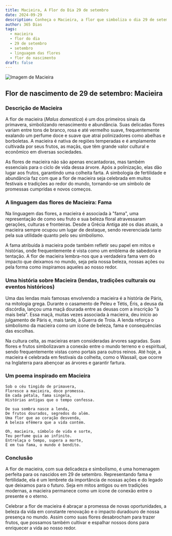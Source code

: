 ```yaml
---
title: Macieira, A Flor do Dia 29 de setembro
date: 2024-09-29
description: Conheça o Macieira, a flor que simboliza o dia 29 de setembro e seu significado 'Fama'. Explore a beleza e o simbolismo desta flor encantadora.
author: 365 Dias
tags:
  - macieira
  - flor do dia
  - 29 de setembro
  - setembro
  - linguagem das flores
  - flor do nascimento
draft: false
---
```


![Imagem de Macieira](https://cdn.pixabay.com/photo/2022/05/03/14/50/flowers-7171863_1280.jpg#center)


## Flor de nascimento de 29 de setembro: Macieira

### Descrição de Macieira

A flor de macieira (_Malus domestica_) é um dos primeiros sinais da primavera, simbolizando renascimento e abundância. Suas delicadas flores variam entre tons de branco, rosa e até vermelho suave, frequentemente exalando um perfume doce e suave que atrai polinizadores como abelhas e borboletas. A macieira é nativa de regiões temperadas e é amplamente cultivada por seus frutos, as maçãs, que têm grande valor cultural e econômico em diversas sociedades.

As flores de macieira não são apenas encantadoras, mas também essenciais para o ciclo de vida dessa árvore. Após a polinização, elas dão lugar aos frutos, garantindo uma colheita farta. A simbologia de fertilidade e abundância faz com que a flor de macieira seja celebrada em muitos festivais e tradições ao redor do mundo, tornando-se um símbolo de promessas cumpridas e novos começos.

### A linguagem das flores de Macieira: Fama

Na linguagem das flores, a macieira é associada à "fama", uma representação de como seu fruto e sua beleza floral atravessaram gerações, culturas e fronteiras. Desde a Grécia Antiga até os dias atuais, a macieira sempre ocupou um lugar de destaque, sendo reverenciada tanto pela sua utilidade quanto pelo seu simbolismo.

A fama atribuída à macieira pode também refletir seu papel em mitos e histórias, onde frequentemente é vista como um emblema de sabedoria e tentação. A flor de macieira lembra-nos que a verdadeira fama vem do impacto que deixamos no mundo, seja pela nossa beleza, nossas ações ou pela forma como inspiramos aqueles ao nosso redor.

### Uma história sobre Macieira (lendas, tradições culturais ou eventos históricos)

Uma das lendas mais famosas envolvendo a macieira é a história de Páris, na mitologia grega. Durante o casamento de Peleu e Tétis, Éris, a deusa da discórdia, lançou uma maçã dourada entre as deusas com a inscrição "à mais bela". Essa maçã, muitas vezes associada à macieira, deu início ao julgamento de Páris e, mais tarde, à Guerra de Troia. A lenda reforça o simbolismo da macieira como um ícone de beleza, fama e consequências das escolhas.

Na cultura celta, as macieiras eram consideradas árvores sagradas. Suas flores e frutos simbolizavam a conexão entre o mundo terreno e o espiritual, sendo frequentemente vistas como portais para outros reinos. Até hoje, a macieira é celebrada em festivais da colheita, como o Wassail, que ocorre na Inglaterra para abençoar as árvores e garantir fartura.

### Um poema inspirado em Macieira

```
Sob o céu tingido de primavera,  
Floresce a macieira, doce promessa.  
Em cada pétala, fama singela,  
Histórias antigas que o tempo confessa.  

De sua sombra nasce a lenda,  
De frutos dourados, segredos do além.  
Uma flor que ao coração desvenda,  
A beleza efêmera que a vida contém.  

Oh, macieira, símbolo de vida e sorte,  
Teu perfume guia ao infinito.  
Entrelaça o tempo, supera a morte,  
E em tua fama, o mundo é bendito.  
```

### Conclusão

A flor de macieira, com sua delicadeza e simbolismo, é uma homenagem perfeita para os nascidos em 29 de setembro. Representando fama e fertilidade, ela é um lembrete da importância de nossas ações e do legado que deixamos para o futuro. Seja em mitos antigos ou em tradições modernas, a macieira permanece como um ícone de conexão entre o presente e o eterno.

Celebrar a flor de macieira é abraçar a promessa de novas oportunidades, a beleza da vida em constante renovação e o impacto duradouro de nossa presença no mundo. Assim como suas flores desabrocham para trazer frutos, que possamos também cultivar e espalhar nossos dons para enriquecer a vida ao nosso redor.